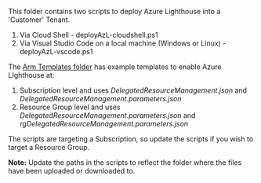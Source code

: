 This folder contains two scripts to deploy Azure Lighthouse into a 'Customer' Tenant.

1. Via Cloud Shell - deployAzL-cloudshell.ps1
2. Via Visual Studio Code on a local machine (Windows or Linux) - deployAzL-vscode.ps1
  
The [Arm Templates folder](https://github.com/paulfcollins/public-azure/tree/master/Azure-Lighthouse/arm-templates) has example templates to enable Azure LIghthouse at:
  
1. Subscription level and uses _DelegatedResourceManagement.json_ and _DelegatedResourceManagement.parameters.json_
2. Resource Group level and uses _DelegatedResourceManagement.parameters.json_ and _rgDelegatedResourceManagement.parameters.json_
  
The scripts are targeting a Subscription, so update the scripts if you wish to target a Resource Group. 
  
**Note:** Update the paths in the scripts to reflect the folder where the files have been uploaded or downloaded to.
